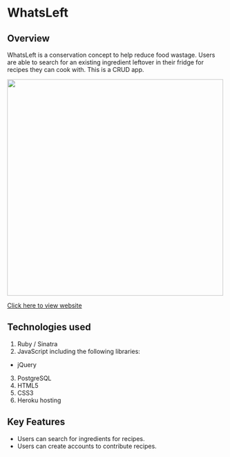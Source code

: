 # WhatsLeft

## Overview

WhatsLeft is a conservation concept to help reduce food wastage.
Users are able to search for an existing ingredient leftover in their fridge for recipes they can cook with.
This is a CRUD app.

<img src="http://i.imgur.com/GkFvpnI.png" width="500">

[Click here to view website](http://i.imgur.com/gbjh0AT.jpg?1)

## Technologies used

1. Ruby / Sinatra
2. JavaScript including the following libraries:
  - jQuery
3. PostgreSQL
4. HTML5
5. CSS3
6. Heroku hosting

## Key Features

- Users can search for ingredients for recipes.
- Users can create accounts to contribute recipes.
